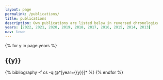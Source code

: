 ```yaml
---
layout: page
permalink: /publications/
title: publications
description: Own publications are listed below in reversed chronological order; author names are given in alphabetical order depending on the author's last name (if not stated differently). Preprints included and marked as such.
years: [2022, 2021, 2020, 2019, 2018, 2017, 2016, 2015, 2014, 2013]
nav: true
---
```


<div class="publications">

{% for y in page.years %}
  <h2 class="year">{{y}}</h2>
  {% bibliography -f cs -q @*[year={{y}}]* %}
{% endfor %}

</div>